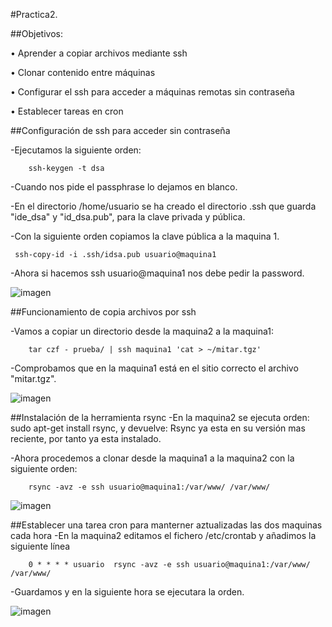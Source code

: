 ﻿#Practica2.

##Objetivos:

• Aprender a copiar archivos mediante ssh

• Clonar contenido entre máquinas

• Configurar el ssh para acceder a máquinas remotas sin contraseña

• Establecer tareas en cron



##Configuración de ssh para acceder sin contraseña

-Ejecutamos la siguiente orden:

		ssh-keygen -t dsa

-Cuando nos pide el passphrase lo dejamos en blanco.

-En el directorio /home/usuario se ha creado el directorio .ssh que
 guarda "ide_dsa" y "id_dsa.pub", para la clave privada y pública.

-Con la siguiente orden copiamos la clave pública a la maquina 1.

	 ssh-copy-id -i .ssh/idsa.pub usuario@maquina1

-Ahora si hacemos ssh usuario@maquina1 nos  debe pedir la password. 

![imagen](https://github.com/alvaro-gr/SWAP2015/blob/master/Practicas/Practica2/Key_ssh.png)

##Funcionamiento de copia archivos por ssh

-Vamos a copiar un directorio desde la maquina2 a la maquina1:

		tar czf - prueba/ | ssh maquina1 'cat > ~/mitar.tgz'

-Comprobamos que en la maquina1 está en el sitio correcto el archivo "mitar.tgz".

![imagen](https://github.com/alvaro-gr/SWAP2015/blob/master/Practicas/Practica2/tar.png)

##Instalación de la herramienta rsync
-En la maquina2 se ejecuta orden: sudo apt-get install rsync, y devuelve:
 Rsync ya esta en su versión mas reciente, por tanto ya esta instalado.

-Ahora procedemos a clonar desde la maquina1 a la maquina2 con la siguiente orden:

		rsync -avz -e ssh usuario@maquina1:/var/www/ /var/www/
		
![imagen](https://github.com/alvaro-gr/SWAP2015/blob/master/Practicas/Practica2/clonacion.png)

##Establecer una tarea cron para manterner aztualizadas las dos maquinas cada hora
-En la maquina2 editamos el fichero /etc/crontab y añadimos la siguiente línea

		0 * * * * usuario  rsync -avz -e ssh usuario@maquina1:/var/www/ /var/www/

-Guardamos y en la siguiente hora se ejecutara la orden.

![imagen](https://github.com/alvaro-gr/SWAP2015/blob/master/Practicas/Practica2/cron.png)
